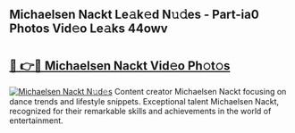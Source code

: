 ## Michaelsen Nackt Le𝚊k𝚎d N𝚞𝚍es - Part-ia0 Photos Vid𝚎o Le𝚊ks 44owv

# <h2><a href="http://fb3a81f.evod.top/?m=Michaelsen+Nackt">🔗 👉🔴 Michaelsen Nackt Vid𝚎o Ph𝚘t𝚘s</a></h2>

[![Michaelsen Nackt N𝚞d𝚎s](https://i.imgur.com/8V9OHl7.gif)](http://fb3a81f.evod.top/?m=Michaelsen+Nackt)
Content creator Michaelsen Nackt focusing on dance trends and lifestyle snippets. Exceptional talent Michaelsen Nackt, recognized for their remarkable skills and achievements in the world of entertainment. 
